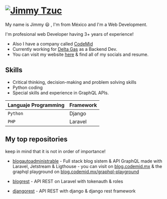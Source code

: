 [![Jimmy Tzuc](https://jimmytzuc.com/assets/img/favicon.png)](https://jimmytzuc.com )
=============
My name is Jimmy 😃 , I'm from México and I'm a Web Development.

I'm profesional web Developer having 3+ years of experience!

* Also I have a company called [CodeMid](https://codemid.mx/) 
* Currently working for [Delta Gas](https://deltagas.com.mx/) as a Backend Dev.
* You can visit my website [here](https://jimmytzuc.com/) & find all of my socials and resume.

## Skills

* Critical thinking, decision-making and problem solving skills
* Python coding
* Special skills and experience in GraphQL APIs.

| Languaje Programming | Framework |
| ------ | ------ |
| `Python` | Django |
| `PHP` | Laravel|

## My top repositories

keep in mind that it is not in order of importance!

- [blogautoadministrable](https://github.com/JimmyTzuc/blogautoadministrable) - Full stack blog sistem & API GraphQL made with Laravel, Jetstream & Ligthouse - you can visit on [blog.codemid.mx](http://blog.codemid.mx/) & the graphql playground on [blog.codemid.mx/graphql-playground](http://blog.codemid.mx/graphql-playground)

- [blogrest](https://github.com/JimmyTzuc/blogrest) - API REST on Laravel with tokenauth & roles

- [djangorest](https://github.com/JimmyTzuc/djangorest) - API REST with django & django rest framework
